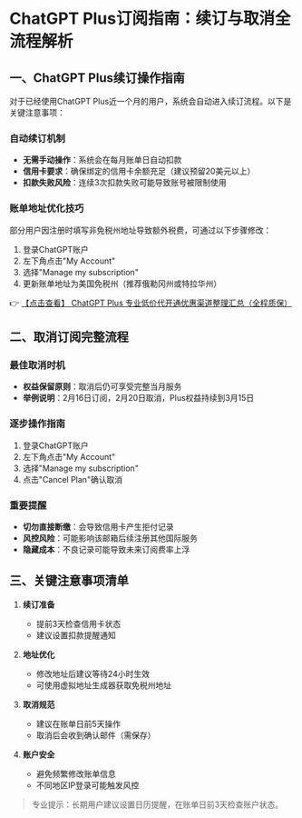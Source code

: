 # ChatGPT Plus订阅指南：续订与取消全流程解析

## 一、ChatGPT Plus续订操作指南

对于已经使用ChatGPT Plus近一个月的用户，系统会自动进入续订流程。以下是关键注意事项：

### 自动续订机制
- **无需手动操作**：系统会在每月账单日自动扣款
- **信用卡要求**：确保绑定的信用卡余额充足（建议预留20美元以上）
- **扣款失败风险**：连续3次扣款失败可能导致账号被限制使用

### 账单地址优化技巧
部分用户因注册时填写非免税州地址导致额外税费，可通过以下步骤修改：

1. 登录ChatGPT账户
2. 左下角点击"My Account"
3. 选择"Manage my subscription"
4. 更新账单地址为美国免税州（推荐俄勒冈州或特拉华州）

👉 [【点击查看】 ChatGPT Plus 专业低价代开通优惠渠道整理汇总（全程质保）](https://bit.ly/DaiKai)

## 二、取消订阅完整流程

### 最佳取消时机
- **权益保留原则**：取消后仍可享受完整当月服务
- **举例说明**：2月16日订阅，2月20日取消，Plus权益持续到3月15日

### 逐步操作指南
1. 登录ChatGPT账户
2. 左下角点击"My Account"
3. 选择"Manage my subscription"
4. 点击"Cancel Plan"确认取消

### 重要提醒
- **切勿直接断缴**：会导致信用卡产生拒付记录
- **风控风险**：可能影响该邮箱后续注册其他国际服务
- **隐藏成本**：不良记录可能导致未来订阅费率上浮

## 三、关键注意事项清单

1. **续订准备**
   - 提前3天检查信用卡状态
   - 建议设置扣款提醒通知

2. **地址优化**
   - 修改地址后建议等待24小时生效
   - 可使用虚拟地址生成器获取免税州地址

3. **取消规范**
   - 建议在账单日前5天操作
   - 取消后会收到确认邮件（需保存）

4. **账户安全**
   - 避免频繁修改账单信息
   - 不同地区IP登录可能触发风控

> 专业提示：长期用户建议设置日历提醒，在账单日前3天检查账户状态。